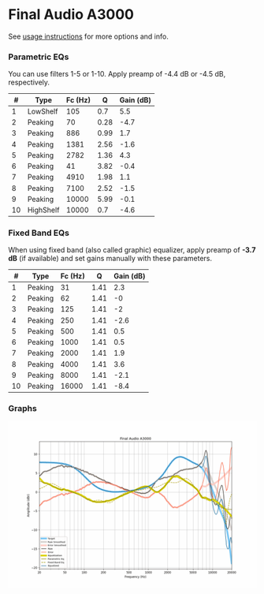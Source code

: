 # Final Audio A3000
See [usage instructions](https://github.com/jaakkopasanen/AutoEq#usage) for more options and info.

### Parametric EQs
You can use filters 1-5 or 1-10. Apply preamp of -4.4 dB or -4.5 dB, respectively.

|   # | Type      |   Fc (Hz) |    Q |   Gain (dB) |
|-----|-----------|-----------|------|-------------|
|   1 | LowShelf  |       105 | 0.7  |         5.5 |
|   2 | Peaking   |        70 | 0.28 |        -4.7 |
|   3 | Peaking   |       886 | 0.99 |         1.7 |
|   4 | Peaking   |      1381 | 2.56 |        -1.6 |
|   5 | Peaking   |      2782 | 1.36 |         4.3 |
|   6 | Peaking   |        41 | 3.82 |        -0.4 |
|   7 | Peaking   |      4910 | 1.98 |         1.1 |
|   8 | Peaking   |      7100 | 2.52 |        -1.5 |
|   9 | Peaking   |     10000 | 5.99 |        -0.1 |
|  10 | HighShelf |     10000 | 0.7  |        -4.6 |

### Fixed Band EQs
When using fixed band (also called graphic) equalizer, apply preamp of **-3.7 dB** (if available) and set gains manually with these parameters.

|   # | Type    |   Fc (Hz) |    Q |   Gain (dB) |
|-----|---------|-----------|------|-------------|
|   1 | Peaking |        31 | 1.41 |         2.3 |
|   2 | Peaking |        62 | 1.41 |        -0   |
|   3 | Peaking |       125 | 1.41 |        -2   |
|   4 | Peaking |       250 | 1.41 |        -2.6 |
|   5 | Peaking |       500 | 1.41 |         0.5 |
|   6 | Peaking |      1000 | 1.41 |         0.5 |
|   7 | Peaking |      2000 | 1.41 |         1.9 |
|   8 | Peaking |      4000 | 1.41 |         3.6 |
|   9 | Peaking |      8000 | 1.41 |        -2.1 |
|  10 | Peaking |     16000 | 1.41 |        -8.4 |

### Graphs
![](./Final%20Audio%20A3000.png)
